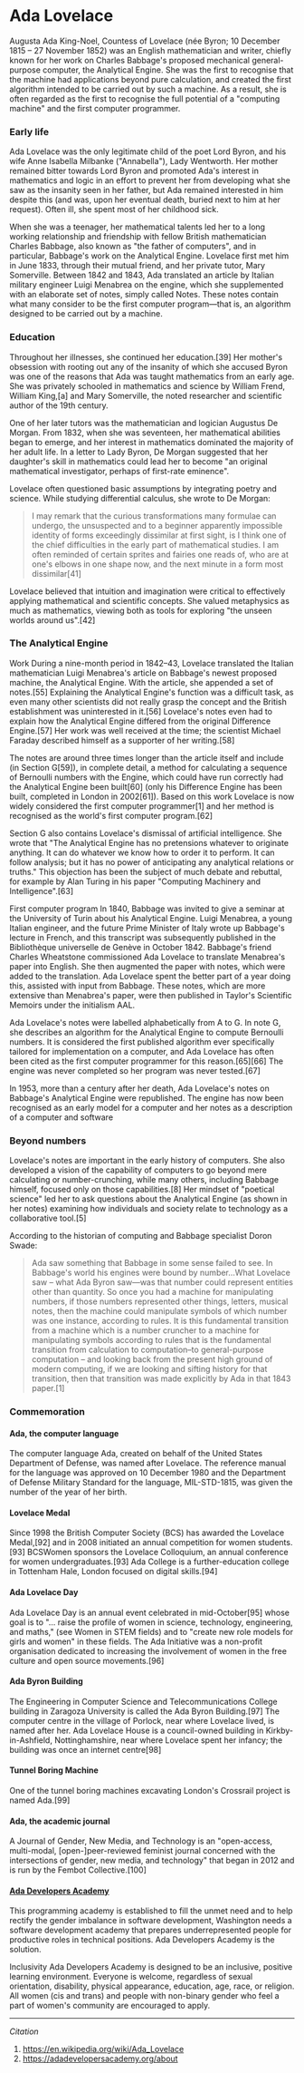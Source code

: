 # Ada Lovelace

<portrait of Ada>

Augusta Ada King-Noel, Countess of Lovelace (née Byron; 10 December 1815
– 27 November 1852) was an English mathematician and writer, chiefly
known for her work on Charles Babbage's proposed mechanical
general-purpose computer, the Analytical Engine. She was the first to
recognise that the machine had applications beyond pure calculation, and created the first algorithm intended to be carried out by such a machine. As a result, she is often regarded as the first to recognise
the full potential of a "computing machine" and the first computer
programmer.

<a smaller image of the Analytical Engine>

### Early life

Ada Lovelace was the only legitimate child of the poet Lord Byron, and
his wife Anne Isabella Milbanke ("Annabella"), Lady Wentworth. Her mother remained bitter towards Lord Byron and promoted Ada's interest in mathematics and logic in an effort to prevent her from developing what she saw as the insanity seen in her father, but Ada remained interested in him despite this (and was, upon her eventual death, buried next to him at her request). Often ill, she spent most of her childhood sick.

When she was a teenager, her mathematical talents led her to a long
working relationship and friendship with fellow British mathematician
Charles Babbage, also known as "the father of computers", and in
particular, Babbage's work on the Analytical Engine. Lovelace first met
him in June 1833, through their mutual friend, and her private tutor,
Mary Somerville. Between 1842 and 1843, Ada translated an article by
Italian military engineer Luigi Menabrea on the engine, which she
supplemented with an elaborate set of notes, simply called Notes. These
notes contain what many consider to be the first computer program—that
is, an algorithm designed to be carried out by a machine.


### Education

Throughout her illnesses, she continued her education.[39] Her mother's
obsession with rooting out any of the insanity of which she accused
Byron was one of the reasons that Ada was taught mathematics from an
early age. She was privately schooled in mathematics and science by
William Frend, William King,[a] and Mary Somerville, the noted
researcher and scientific author of the 19th century.

One of her later tutors was the mathematician and logician Augustus De Morgan. From 1832, when she was seventeen, her mathematical abilities began to emerge,
and her interest in mathematics dominated the majority of her adult life. In a letter to Lady Byron, De Morgan suggested that her daughter's skill in mathematics could lead her to become "an original mathematical investigator, perhaps of first-rate eminence".

Lovelace often questioned basic assumptions by integrating poetry and
science. While studying differential calculus, she wrote to De Morgan:

> I may remark that the curious transformations many formulae can
> undergo, the unsuspected and to a beginner apparently impossible
> identity of forms exceedingly dissimilar at first sight, is I think
> one of the chief difficulties in the early part of mathematical
> studies. I am often reminded of certain sprites and fairies one reads
> of, who are at one's elbows in one shape now, and the next minute in a
> form most dissimilar[41]

Lovelace believed that intuition and imagination were critical to
effectively applying mathematical and scientific concepts. She valued
metaphysics as much as mathematics, viewing both as tools for exploring
"the unseen worlds around us".[42]

### The Analytical Engine

<a smaller image of the Analytical Engine>

Work During a nine-month period in 1842–43, Lovelace translated the
Italian mathematician Luigi Menabrea's article on Babbage's newest
proposed machine, the Analytical Engine. With the article, she appended
a set of notes.[55] Explaining the Analytical Engine's function was a
difficult task, as even many other scientists did not really grasp the
concept and the British establishment was uninterested in it.[56]
Lovelace's notes even had to explain how the Analytical Engine differed
from the original Difference Engine.[57] Her work was well received at
the time; the scientist Michael Faraday described himself as a supporter
of her writing.[58]

The notes are around three times longer than the article itself and
include (in Section G[59]), in complete detail, a method for calculating
a sequence of Bernoulli numbers with the Engine, which could have run
correctly had the Analytical Engine been built[60] (only his Difference
Engine has been built, completed in London in 2002[61]). Based on this
work Lovelace is now widely considered the first computer programmer[1]
and her method is recognised as the world's first computer program.[62]

Section G also contains Lovelace's dismissal of artificial intelligence.
She wrote that "The Analytical Engine has no pretensions whatever to
originate anything. It can do whatever we know how to order it to
perform. It can follow analysis; but it has no power of anticipating any
analytical relations or truths." This objection has been the subject of
much debate and rebuttal, for example by Alan Turing in his paper
"Computing Machinery and Intelligence".[63]

First computer program In 1840, Babbage was invited to give a seminar at
the University of Turin about his Analytical Engine. Luigi Menabrea, a
young Italian engineer, and the future Prime Minister of Italy wrote up
Babbage's lecture in French, and this transcript was subsequently
published in the Bibliothèque universelle de Genève in October 1842.
Babbage's friend Charles Wheatstone commissioned Ada Lovelace to
translate Menabrea's paper into English. She then augmented the paper
with notes, which were added to the translation. Ada Lovelace spent the
better part of a year doing this, assisted with input from Babbage.
These notes, which are more extensive than Menabrea's paper, were then
published in Taylor's Scientific Memoirs under the initialism AAL.

Ada Lovelace's notes were labelled alphabetically from A to G. In note
G, she describes an algorithm for the Analytical Engine to compute
Bernoulli numbers. It is considered the first published algorithm ever
specifically tailored for implementation on a computer, and Ada Lovelace
has often been cited as the first computer programmer for this
reason.[65][66] The engine was never completed so her program was never
tested.[67]

In 1953, more than a century after her death, Ada Lovelace's notes on
Babbage's Analytical Engine were republished. The engine has now been
recognised as an early model for a computer and her notes as a
description of a computer and software

### Beyond numbers

Lovelace's notes are important in the early history of computers. She also
developed a vision of the capability of computers to go beyond mere
calculating or number-crunching, while many others, including Babbage
himself, focused only on those capabilities.[8] Her mindset of "poetical
science" led her to ask questions about the Analytical Engine (as shown
in her notes) examining how individuals and society relate to technology
as a collaborative tool.[5]

According to the historian of computing and Babbage specialist Doron
Swade:

> Ada saw something that Babbage in some sense failed to see. In
> Babbage's world his engines were bound by number...What Lovelace saw –
> what Ada Byron saw—was that number could represent entities other than
> quantity. So once you had a machine for manipulating numbers, if those
> numbers represented other things, letters, musical notes, then the
> machine could manipulate symbols of which number was one instance,
> according to rules. It is this fundamental transition from a machine
> which is a number cruncher to a machine for manipulating symbols
> according to rules that is the fundamental transition from calculation
> to computation–to general-purpose computation – and looking back from
> the present high ground of modern computing, if we are looking and
> sifting history for that transition, then that transition was made
> explicitly by Ada in that 1843 paper.[1]

### Commemoration

#### Ada, the computer language

The computer language Ada, created on behalf of the United States
Department of Defense, was named after Lovelace. The reference manual
for the language was approved on 10 December 1980 and the Department of
Defense Military Standard for the language, MIL-STD-1815, was given the
number of the year of her birth.

#### Lovelace Medal

Since 1998 the British Computer Society (BCS) has awarded the Lovelace
Medal,[92] and in 2008 initiated an annual competition for women
students.[93] BCSWomen sponsors the Lovelace Colloquium, an annual
conference for women undergraduates.[93] Ada College is a
further-education college in Tottenham Hale, London focused on digital
skills.[94]

#### Ada Lovelace Day

Ada Lovelace Day is an annual event celebrated in mid-October[95] whose
goal is to "... raise the profile of women in science, technology,
engineering, and maths," (see Women in STEM fields) and to "create new
role models for girls and women" in these fields. The Ada Initiative was
a non-profit organisation dedicated to increasing the involvement of
women in the free culture and open source movements.[96]

#### Ada Byron Building

The Engineering in Computer Science and Telecommunications College
building in Zaragoza University is called the Ada Byron Building.[97]
The computer centre in the village of Porlock, near where Lovelace
lived, is named after her. Ada Lovelace House is a council-owned
building in Kirkby-in-Ashfield, Nottinghamshire, near where Lovelace
spent her infancy; the building was once an internet centre[98]

#### Tunnel Boring Machine

One of the tunnel boring machines excavating London's Crossrail project
is named Ada.[99]

#### Ada, the academic journal

A Journal of Gender, New Media, and Technology is an "open-access,
multi-modal, [open-]peer-reviewed feminist journal concerned with the
intersections of gender, new media, and technology" that began in 2012
and is run by the Fembot Collective.[100]

#### [Ada Developers Academy](https://adadevelopersacademy.org/about)

This programming academy is established to fill the unmet need and to
help rectify the gender imbalance in software development, Washington
needs a software development academy that prepares underrepresented
people for productive roles in technical positions. Ada Developers
Academy is the solution.

Inclusivity Ada Developers Academy is designed to be an inclusive,
positive learning environment. Everyone is welcome, regardless of sexual
orientation, disability, physical appearance, education, age, race, or
religion. All women (cis and trans) and people with non-binary gender
who feel a part of women's community are encouraged to apply.

* * * * *

*Citation*
1. https://en.wikipedia.org/wiki/Ada_Lovelace
2. https://adadevelopersacademy.org/about
